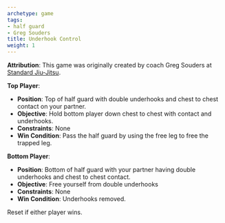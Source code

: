 ```yaml
---
archetype: game
tags:
- half guard
- Greg Souders
title: Underhook Control
weight: 1
---
```

**Attribution**: This game was originally created by coach Greg Souders at [Standard Jiu-Jitsu](https://standardjiujitsu.com).


**Top Player**:
  * **Position**: Top of half guard with double underhooks and chest to chest contact on your partner.
  * **Objective**: Hold bottom player down chest to chest with contact and underhooks.
  * **Constraints**: None
  * **Win Condition**: Pass the half guard by using the free leg to free the trapped leg.

**Bottom Player**:
  * **Position**: Bottom of half guard with your partner having double underhooks and chest to chest contact.
  * **Objective**: Free yourself from double underhooks
  * **Constraints**: None
  * **Win Condition**: Underhooks removed.

Reset if either player wins.